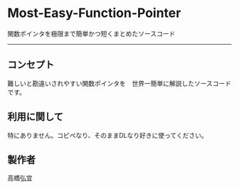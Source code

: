 ﻿# Most-Easy-Function-Pointer
関数ポインタを極限まで簡単かつ短くまとめたソースコード

---

## コンセプト
難しいと勘違いされやすい関数ポインタを　世界一簡単に解説したソースコードです。


## 利用に関して
特にありません。コピペなり、そのままDLなり好きに使ってください。


## 製作者
高橋弘宜

